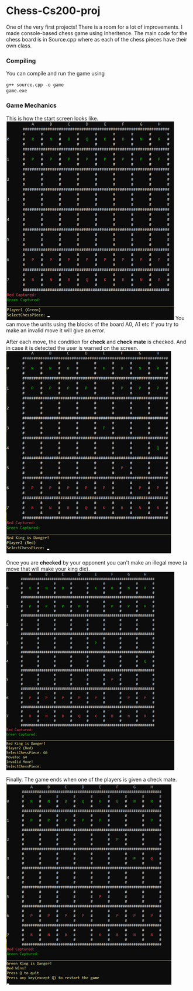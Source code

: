 # Chess-Cs200-proj
One of the very first projects! There is a room for a lot of improvements.
I made console-based chess game using Inheritence. The main code for the chess board is in Source.cpp where as each of the chess pieces have their own class.

### Compiling
You can compile and run the game using

```
g++ source.cpp -o game  
game.exe
```

### Game Mechanics
This is how the start screen looks like.
![Start](/Imgs/StartScreen.png)
You can move the units using the blocks of the board A0, A1 etc
If you try to make an invalid move it will give an error.

After each move, the condition for **check** and **check mate** is checked. And in case it is detected the user is warned on the screen.
![Start](/Imgs/Check.png)


Once you are **checked** by your opponent you can't make an illegal move (a move that will make your king die).
![Start](/Imgs/InvalidCheck.png)

Finally. The game ends when one of the players is given a check mate.
![Start](/Imgs/CheckMate.png)
